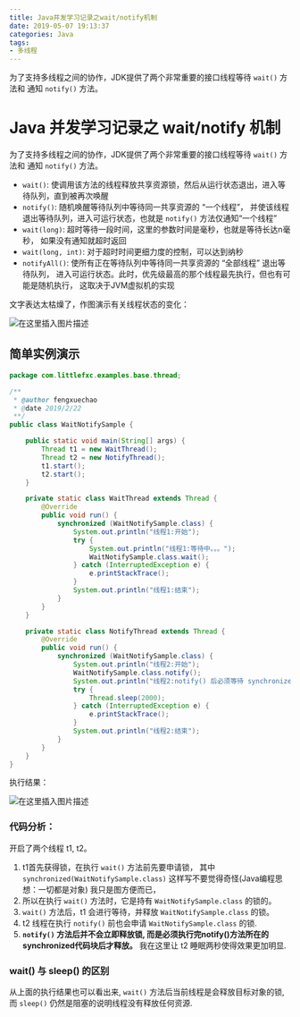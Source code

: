 ```yaml
---
title: Java并发学习记录之wait/notify机制
date: 2019-05-07 19:13:37
categories: Java
tags:
- 多线程
---
```


为了支持多线程之间的协作，JDK提供了两个非常重要的接口线程等待 `wait()` 方法和
通知 `notify()` 方法。

<!-- more -->

# Java 并发学习记录之 wait/notify 机制

为了支持多线程之间的协作，JDK提供了两个非常重要的接口线程等待 `wait()` 方法和
通知 `notify()` 方法。

- `wait()`: 使调用该方法的线程释放共享资源锁，然后从运行状态退出，进入等待队列，直到被再次唤醒
- `notify()`: 随机唤醒等待队列中等待同一共享资源的 “一个线程”，
并使该线程退出等待队列，进入可运行状态，也就是 `notify()` 方法仅通知“一个线程”
- `wait(long)`: 超时等待一段时间，这里的参数时间是毫秒，也就是等待长达n毫秒，
如果没有通知就超时返回
- `wait(long, int)`: 对于超时时间更细力度的控制，可以达到纳秒
- `notifyAll()`: 使所有正在等待队列中等待同一共享资源的 “全部线程” 退出等待队列，
进入可运行状态。此时，优先级最高的那个线程最先执行，但也有可能是随机执行，
这取决于JVM虚拟机的实现

文字表达太枯燥了，作图演示有关线程状态的变化：

![在这里插入图片描述](https://img-blog.csdnimg.cn/20190226100712829.png?x-oss-process=image/watermark,type_ZmFuZ3poZW5naGVpdGk,shadow_10,text_aHR0cHM6Ly9ibG9nLmNzZG4ubmV0L0xpdHRsZV9meGM=,size_16,color_FFFFFF,t_70)

## 简单实例演示

```java
package com.littlefxc.examples.base.thread;

/**
 * @author fengxuechao
 * @date 2019/2/22
 **/
public class WaitNotifySample {

    public static void main(String[] args) {
        Thread t1 = new WaitThread();
        Thread t2 = new NotifyThread();
        t1.start();
        t2.start();
    }

    private static class WaitThread extends Thread {
        @Override
        public void run() {
            synchronized (WaitNotifySample.class) {
                System.out.println("线程1:开始");
                try {
                    System.out.println("线程1:等待中。。。");
                    WaitNotifySample.class.wait();
                } catch (InterruptedException e) {
                    e.printStackTrace();
                }
                System.out.println("线程1:结束");
            }
        }
    }

    private static class NotifyThread extends Thread {
        @Override
        public void run() {
            synchronized (WaitNotifySample.class) {
                System.out.println("线程2:开始");
                WaitNotifySample.class.notify();
                System.out.println("线程2:notify() 后必须等待 synchronized 代码执行完后才释放");
                try {
                    Thread.sleep(2000);
                } catch (InterruptedException e) {
                    e.printStackTrace();
                }
                System.out.println("线程2:结束");
            }
        }
    }
}
```

执行结果：

![在这里插入图片描述](https://img-blog.csdnimg.cn/20190226100738541.png)

### 代码分析：

开启了两个线程 t1, t2。

1. t1首先获得锁，在执行 `wait()` 方法前先要申请锁，
其中 `synchronized(WaitNotifySample.class)` 这样写不要觉得奇怪(Java编程思想：一切都是对象)
我只是图方便而已，
2. 所以在执行 `wait()` 方法时，它是持有 `WaitNotifySample.class` 的锁的。
3. `wait()` 方法后，t1 会进行等待，并释放 `WaitNotifySample.class` 的锁。
4. t2 线程在执行 `notify()` 前也会申请 `WaitNotifySample.class` 的锁.
5. **`notify()` 方法后并不会立即释放锁, 而是必须执行完notify()方法所在的synchronized代码块后才释放。**
我在这里让 t2 睡眠两秒使得效果更加明显.

### wait() 与 sleep() 的区别

从上面的执行结果也可以看出来, `wait()` 方法后当前线程是会释放目标对象的锁, 而 `sleep()` 仍然是阻塞的说明线程没有释放任何资源.
